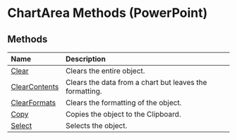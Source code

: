 
# ChartArea Methods (PowerPoint)

## Methods



|**Name**|**Description**|
|:-----|:-----|
|[Clear](fa22b630-405c-f771-faaa-14bdf8d9fa8b.md)|Clears the entire object.|
|[ClearContents](7cb3e9a9-e808-ed80-c55e-de422d19d9e3.md)|Clears the data from a chart but leaves the formatting.|
|[ClearFormats](80732262-f84d-1153-811e-30ce887a8661.md)|Clears the formatting of the object.|
|[Copy](32dc2527-1fd0-2043-c8a6-93af4c7ffc3d.md)|Copies the object to the Clipboard.|
|[Select](6bb2d068-3a9e-f8d9-41e5-882a2b72b218.md)|Selects the object.|
